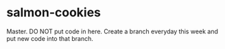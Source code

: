 # salmon-cookies
Master.  DO NOT put code in here.  Create a branch everyday this week and put new code into that branch.
